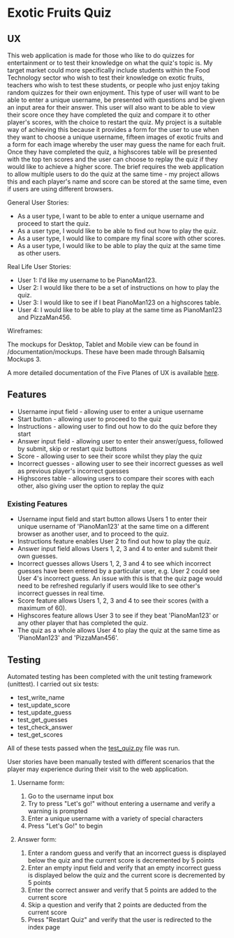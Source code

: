 # Exotic Fruits Quiz

## UX

This web application is made for those who like to do quizzes for entertainment or to test their knowledge on what the quiz's topic is. My target market could more specifically
include students within the Food Technology sector who wish to test their knowledge on exotic fruits, teachers who wish to test these students, or people who just enjoy taking
random quizzes for their own enjoyment. This type of user will want to be able to enter a unique username, be presented with questions and be given an input area for their answer.
This user will also want to be able to view their score once they have completed the quiz and compare it to other player's scores, with the choice to restart the quiz. 
My project is a suitable way of achieving this because it provides a form for the user to use when they want to choose a unique username, fifteen images of exotic fruits and a form
for each image whereby the user may guess the name for each fruit. Once they have completed the quiz, a highscores table will be presented with the top ten scores and the user can choose 
to replay the quiz if they would like to achieve a higher score. The brief requires the web application to allow multiple users to do the quiz at the same time - my project allows this
and each player's name and score can be stored at the same time, even if users are using different browsers.

General User Stories:

- As a user type, I want to be able to enter a unique username and proceed to start the quiz.
- As a user type, I would like to be able to find out how to play the quiz.
- As a user type, I would like to compare my final score with other scores.
- As a user type, I would like to be able to play the quiz at the same time as other users.

Real Life User Stories:

- User 1: I'd like my username to be PianoMan123.
- User 2: I would like there to be a set of instructions on how to play the quiz.
- User 3: I would like to see if I beat PianoMan123 on a highscores table.
- User 4: I would like to be able to play at the same time as PianoMan123 and PizzaMan456.

Wireframes:

The mockups for Desktop, Tablet and Mobile view can be found in /documentation/mockups. These have been made through Balsamiq Mockups 3. 

A more detailed documentation of the Five Planes of UX is available [here](documentation/ux_planes.pdf).

## Features

- Username input field - allowing user to enter a unique username
- Start button - allowing user to proceed to the quiz
- Instructions - allowing user to find out how to do the quiz before they start
- Answer input field - allowing user to enter their answer/guess, followed by submit, skip or restart quiz buttons
- Score - allowing user to see their score whilst they play the quiz
- Incorrect guesses - allowing user to see their incorrect guesses as well as previous player's incorrect guesses
- Highscores table - allowing users to compare their scores with each other, also giving user the option to replay the quiz

### Existing Features

- Username input field and start button allows Users 1 to enter their unique username of 'PianoMan123' at the same time on a different browser as another user, and to proceed to the quiz.
- Instructions feature enables User 2 to find out how to play the quiz.
- Answer input field allows Users 1, 2, 3 and 4 to enter and submit their own guesses.
- Incorrect guesses allows Users 1, 2, 3 and 4 to see which incorrect guesses have been entered by a particular user, e.g. User 2 could see User 4's incorrect guess. An issue with this is that the quiz page would need to be refreshed regularly if users would like to see other's incorrect guesses in real time. 
- Score feature allows Users 1, 2, 3 and 4 to see their scores (with a maximum of 60).
- Highscores feature allows User 3 to see if they beat 'PianoMan123' or any other player that has completed the quiz.
- The quiz as a whole allows User 4 to play the quiz at the same time as 'PianoMan123' and 'PizzaMan456'.

## Testing

Automated testing has been completed with the unit testing framework (unittest). I carried out six tests:

- test_write_name
- test_update_score
- test_update_guess
- test_get_guesses
- test_check_answer
- test_get_scores

All of these tests passed when the [test_quiz.py](test_quiz.py) file was run. 

User stories have been manually tested with different scenarios that the player may experience during their visit to the web application.

1. Username form:
    1. Go to the username input box
    2. Try to press "Let's go!" without entering a username and verify a warning is prompted
    2. Enter a unique username with a variety of special characters
    3. Press "Let's Go!" to begin

2. Answer form:
    1. Enter a random guess and verify that an incorrect guess is displayed below the quiz and the current score is decremented by 5 points
    2. Enter an empty input field and verify that an empty incorrect guess is displayed below the quiz and the current score is decremented by 5 points
    3. Enter the correct answer and verify that 5 points are added to the current score
    4. Skip a question and verify that 2 points are deducted from the current score
    5. Press "Restart Quiz" and verify that the user is redirected to the index page

